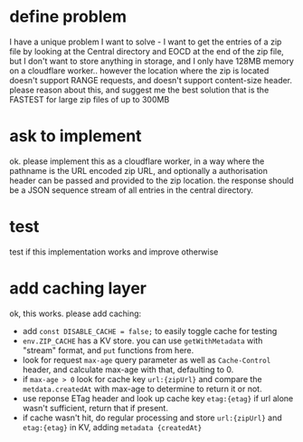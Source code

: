 # define problem

I have a unique problem I want to solve - I want to get the entries of a zip file by looking at the Central directory and EOCD at the end of the zip file, but I don't want to store anything in storage, and I only have 128MB memory on a cloudflare worker.. however the location where the zip is located doesn't support RANGE requests, and doesn't support content-size header. please reason about this, and suggest me the best solution that is the FASTEST for large zip files of up to 300MB

# ask to implement

ok. please implement this as a cloudflare worker, in a way where the pathname is the URL encoded zip URL, and optionally a authorisation header can be passed and provided to the zip location. the response should be a JSON sequence stream of all entries in the central directory.

# test

test if this implementation works and improve otherwise

# add caching layer

ok, this works. please add caching:

- add `const DISABLE_CACHE = false;` to easily toggle cache for testing
- `env.ZIP_CACHE` has a KV store. you can use `getWithMetadata` with "stream" format, and `put` functions from here.
- look for request `max-age` query parameter as well as `Cache-Control` header, and calculate max-age with that, defaulting to 0.
- if `max-age > 0` look for cache key `url:{zipUrl}` and compare the `metdata.createdAt` with max-age to determine to return it or not.
- use reponse ETag header and look up cache key `etag:{etag}` if url alone wasn't sufficient, return that if present.
- if cache wasn't hit, do regular processing and store `url:{zipUrl}` and `etag:{etag}` in KV, adding `metadata {createdAt}`

<!-- THIS DIDN'T WORK YET.. Maybe too much complexity at once. Think about how to layer this over! Maybe split it up, first doing etag cache, then adding URL-based cache over that. We should also be careful, not caching it if it's a private repo! -->
